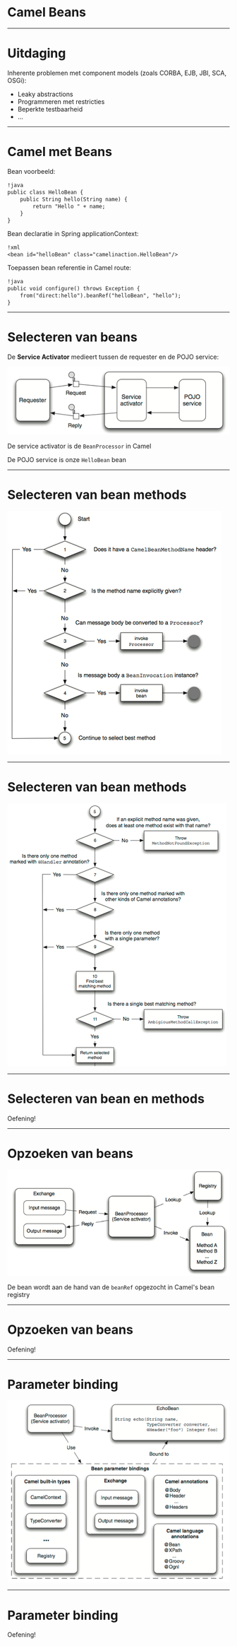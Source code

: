 # **Camel** Beans

--- 

# Uitdaging

Inherente problemen met component models (zoals CORBA, EJB, JBI, SCA, OSGi):

* Leaky abstractions
* Programmeren met restricties
* Beperkte testbaarheid
* ...

---

# Camel met Beans

Bean voorbeeld:

	!java
	public class HelloBean {
	    public String hello(String name) {
	        return "Hello " + name;
		} 
	}

Bean declaratie in Spring applicationContext:

	!xml
	<bean id="helloBean" class="camelinaction.HelloBean"/>
	
Toepassen bean referentie in Camel route:

	!java
	public void configure() throws Exception {
		from("direct:hello").beanRef("helloBean", "hello");
	}

---

# Selecteren van beans

De **Service Activator** medieert tussen de requester en de POJO service:

![service-activator-pattern](resources/service-activator-pattern.png)

De service activator is de <code>BeanProcessor</code> in Camel

De POJO service is onze <code>HelloBean</code> bean

---

# Selecteren van bean methods

![selection1](resources/selection1.png)

---

# Selecteren van bean methods

![selection2](resources/selection2.png)

---

# Selecteren van bean en methods

Oefening!

---

# Opzoeken van beans

![beanprocessor](resources/beanprocessor.png)

De bean wordt aan de hand van de <code>beanRef</code> opgezocht in Camel's bean registry

---

# Opzoeken van beans

Oefening!

---

# Parameter binding

![parameterbinding](resources/parameterbinding.png)

---

# Parameter binding

Oefening!
